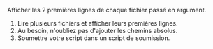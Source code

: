 Afficher les 2 premières lignes de chaque fichier passé en argument.

1. Lire plusieurs fichiers et afficher leurs premières lignes.
2. Au besoin, n'oubliez pas d'ajouter les chemins absolus.
3. Soumettre votre script dans un script de soumission.
